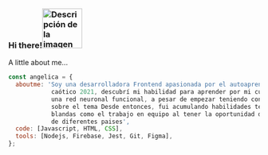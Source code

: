 ### Hi there!<img src="https://github.com/angy-Rin/angy-Rin/assets/72713821/fefc0439-67a6-4e35-86b3-a70e759835d0" width="80" alt="Descripción de la imagen">

A little about me...

```javascript
const angelica = {
  aboutme: 'Soy una desarrolladora Frontend apasionada por el autoaprendizaje. Durante el 
            caótico 2021, descubrí mi habilidad para aprender por mi cuenta al programar
            una red neuronal funcional, a pesar de empezar teniendo conocimientos limitados
            sobre el tema Desde entonces, fui acumulando habilidades tech, asi como habilidades
            blandas como el trabajo en equipo al tener la oportunidad de trabajar con personas
            de diferentes paises',
  code: [Javascript, HTML, CSS],
  tools: [Nodejs, Firebase, Jest, Git, Figma],
};
```
<!--
**angy-Rin/angy-Rin** is a ✨ _special_ ✨ repository because its `README.md` (this file) appears on your GitHub profile.

Here are some ideas to get you started:

- 🔭 I’m currently working on ...
- 🌱 I’m currently learning ...
- 👯 I’m looking to collaborate on ...
- 🤔 I’m looking for help with ...
- 💬 Ask me about ...
- 📫 How to reach me: ...
- 😄 Pronouns: ...
- ⚡ Fun fact: ...
-->

